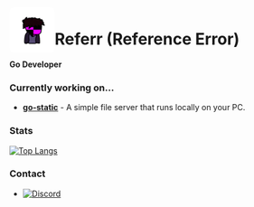 <img src="https://raw.githubusercontent.com/ref-err/ref-err/main/logo.png" width="80" align="left" style="border-radius: 8px;"/>

# Referr (Reference Error)
**Go Developer**

### Currently working on...
- **[go-static](https://github.com/ref-err/go-static)** - A simple file server that runs locally on your PC.

### Stats
[![Top Langs](https://github-readme-stats.vercel.app/api/top-langs/?username=ref-err&layout=compact&theme=dark)](https://github.com/ref-err)

### Contact  
- [![Discord](https://img.shields.io/badge/Discord-referr__-5865F2?logo=discord&logoColor=white&style=for-the-badge)](#)  
